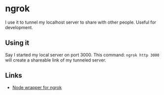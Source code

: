 # ngrok

I use it to tunnel my localhost server to share with other people. Useful for development.

## Using it

Say I started my local server on port 3000. This command: `ngrok http 3000` will create a shareable link of my tunneled server.

## Links

* [Node wrapper for ngrok](https://github.com/bubenshchykov/ngrok)


